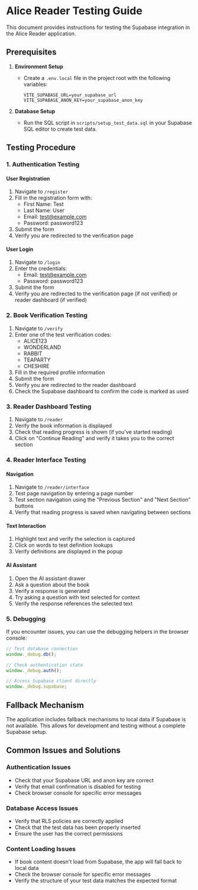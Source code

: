 # Alice Reader Testing Guide

This document provides instructions for testing the Supabase integration in the Alice Reader application.

## Prerequisites

1. **Environment Setup**
   - Create a `.env.local` file in the project root with the following variables:
     ```
     VITE_SUPABASE_URL=your_supabase_url
     VITE_SUPABASE_ANON_KEY=your_supabase_anon_key
     ```

2. **Database Setup**
   - Run the SQL script in `scripts/setup_test_data.sql` in your Supabase SQL editor to create test data.

## Testing Procedure

### 1. Authentication Testing

#### User Registration
1. Navigate to `/register`
2. Fill in the registration form with:
   - First Name: Test
   - Last Name: User
   - Email: test@example.com
   - Password: password123
3. Submit the form
4. Verify you are redirected to the verification page

#### User Login
1. Navigate to `/login`
2. Enter the credentials:
   - Email: test@example.com
   - Password: password123
3. Submit the form
4. Verify you are redirected to the verification page (if not verified) or reader dashboard (if verified)

### 2. Book Verification Testing

1. Navigate to `/verify`
2. Enter one of the test verification codes:
   - ALICE123
   - WONDERLAND
   - RABBIT
   - TEAPARTY
   - CHESHIRE
3. Fill in the required profile information
4. Submit the form
5. Verify you are redirected to the reader dashboard
6. Check the Supabase dashboard to confirm the code is marked as used

### 3. Reader Dashboard Testing

1. Navigate to `/reader`
2. Verify the book information is displayed
3. Check that reading progress is shown (if you've started reading)
4. Click on "Continue Reading" and verify it takes you to the correct section

### 4. Reader Interface Testing

#### Navigation
1. Navigate to `/reader/interface`
2. Test page navigation by entering a page number
3. Test section navigation using the "Previous Section" and "Next Section" buttons
4. Verify that reading progress is saved when navigating between sections

#### Text Interaction
1. Highlight text and verify the selection is captured
2. Click on words to test definition lookups
3. Verify definitions are displayed in the popup

#### AI Assistant
1. Open the AI assistant drawer
2. Ask a question about the book
3. Verify a response is generated
4. Try asking a question with text selected for context
5. Verify the response references the selected text

### 5. Debugging

If you encounter issues, you can use the debugging helpers in the browser console:

```javascript
// Test database connection
window._debug.db();

// Check authentication state
window._debug.auth();

// Access Supabase client directly
window._debug.supabase;
```

## Fallback Mechanism

The application includes fallback mechanisms to local data if Supabase is not available. This allows for development and testing without a complete Supabase setup.

## Common Issues and Solutions

### Authentication Issues
- Check that your Supabase URL and anon key are correct
- Verify that email confirmation is disabled for testing
- Check browser console for specific error messages

### Database Access Issues
- Verify that RLS policies are correctly applied
- Check that the test data has been properly inserted
- Ensure the user has the correct permissions

### Content Loading Issues
- If book content doesn't load from Supabase, the app will fall back to local data
- Check the browser console for specific error messages
- Verify the structure of your test data matches the expected format
